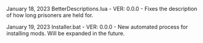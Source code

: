 January 18, 2023
BetterDescriptions.lua - VER: 0.0.0
    - Fixes the description of how long prisoners are held for.

January 19, 2023
Installer.bat - VER: 0.0.0
    - New automated process for installing mods. Will be expanded in the future.
